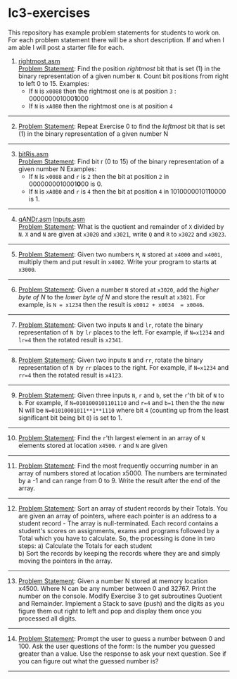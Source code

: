 # lc3-exercises
This repository has example problem statements for students to work on. For each problem statement there will be a short description. If and when I am able I will post a starter file for each.

1. [rightmost.asm](rightmost/rightmost.asm)  
<ins>Problem Statement</ins>: Find the position _rightmost_ bit that is set (1) in the binary representation of a given number `N`. Count bit positions from right to left 0 to 15.
Examples:
    * If `N` is `x0088` then the rightmost one is at position `3` : 000000001000**1**000
    * If `N` is `xA0B0` then the rightmost one is at position `4`
----

2.   <ins>Problem Statement</ins>: Repeat Exercise 0 to find the _leftmost_ bit that is set (1) in the binary representation of a given number N  

----

3.  [bitRis.asm](bitRis/bitRis.asm)  
<ins>Problem Statement</ins>: Find bit r (0 to 15) of the binary representation of a given number N
Examples:
    * If `N` is `x0088` and `r` is `2` then the bit at position `2` in 0000000010001**0**00 is 0.
    * If `N` is `xA0B0` and `r` is `4` then the bit at position `4` in 10100000101**1**0000 is 1.

----

4.  [qANDr.asm](qANDr/qANDr.asm) [Inputs.asm](qANDr/Inputs.asm)  
<ins>Problem Statement</ins>: What is the quotient and remainder of `X` divided by `N`. `X` and `N` are given at `x3020` and `x3021`, write `Q` and `R` to `x3022` and `x3023`.

----

5. <ins>Problem Statement</ins>: Given two numbers `M`, `N` stored at `x4000` and `x4001`, multiply them and put result in `x4002`. Write your program to starts at `x3000`.
----

6. <ins>Problem Statement</ins>: Given a number `N` stored at `x3020`, add the *higher byte of N* to the *lower byte of N* and store the result at `x3021`. For example, is `N = x1234` then the result is `x0012 + x0034  = x0046`.     
----

7. <ins>Problem Statement</ins>: Given two inputs `N` and `lr`, rotate the binary representation of `N `by `lr` places to the left. For example, if `N=x1234` and `lr=4` then the rotated result is `x2341`.    
----

8. <ins>Problem Statement</ins>: Given two inputs `N` and `rr`, rotate the binary representation of `N `by `rr` places to the right. For example, if `N=x1234` and `rr=4` then the rotated result is `x4123`.    

----

9. <ins>Problem Statement</ins>: Given three inputs `N`, `r` and `b`, set the `r`'th bit of `N` to `b`. For example, if `N=0101000101101110` and `r=4` and `b=1` then
the the new N will be `N=01010001011**1**1110` where bit `4` (counting up from the least significant bit being bit `0`) is set to 1. 
----

10. <ins>Problem Statement</ins>: Find the `r`'th largest element in an array of `N` elements stored at location `x4500`. `r` and `N` are given  
----

11. <ins>Problem Statement</ins>: Find the most frequently occurring number in an array of numbers stored at location x5000. The numbers are terminated by a -1 and can range from 0 to 9. Write the result after the end of the array.
----

12. <ins>Problem Statement</ins>: Sort an array of student records by their Totals. You are given an array of pointers, where each pointer is an address to a student record - The array is null-terminated. Each record contains a student's scores on assignments, exams and programs followed by a Total which you have to calculate. So, the processing is done in two steps:   a) Calculate the Totals for each student  
b) Sort the records by keeping the records where they are and simply moving the pointers in the array.
----

13. <ins>Problem Statement</ins>: Given a number N stored at memory location x4500. Where N can be any number between 0 and 32767. Print the number on the console. Modify Exercise 3 to get subroutines Quotient and Remainder. Implement a Stack to save (push) and  the digits as you figure them out right to left and pop and display them once you processed all digits.
----

14. <ins>Problem Statement</ins>: Prompt the user to guess a number between 0 and 100. Ask the user questions of the form: Is the number you guessed greater than a value. Use the response to ask your next question. See if you can figure out what the guessed number is?
----
